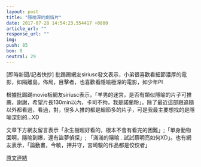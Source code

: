 ```yaml
---
layout: post
title: "隱喻深的劇情片"
date: 2017-07-28 14:54:23.554417 +0800
article_url: ""
response_url: ""
img: 
push: 85
boo: 0
neutral: 29
---
```


[即時新聞/記者快抄] 批踢踢網友siriusc發文表示，小弟很喜歡看細節濃厚的電影，如隔離島，佈局，目擊者，也喜歡看隱喻極深的電影，如少年PI

根據批踢踢movie板網友siriusc表示，「羊男的迷宮，是否有類似隱喻的片子可推薦，謝謝，希望片長130min以內，卡司不拘，我是諾蘭粉」。除了最近這部跟追隨以外都看過，看過，對，很多人推的都是細節多的片子，可是我最主要想找的是隱喻深刻的...XD

文章下方網友留言表示「永生樹超好看的，根本不會有看完的困難」;「單身動物園啊，隱喻到爆，還有盜夢偵探」; 「滿滿的隱喻...試試蔡明亮如何XD」。也有網友表示，「論動畫，今敏，押井守，宮崎駿的作品都是佼佼者」

<a href = "https://www.ptt.cc/bbs/movie/M.1501044749.A.D9E.html">原文連結</a>

